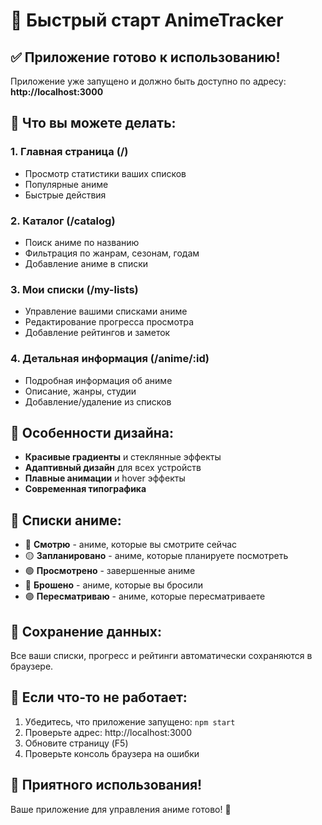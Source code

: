 # 🚀 Быстрый старт AnimeTracker

## ✅ Приложение готово к использованию!

Приложение уже запущено и должно быть доступно по адресу: **http://localhost:3000**

## 🎯 Что вы можете делать:

### 1. **Главная страница** (/)
- Просмотр статистики ваших списков
- Популярные аниме
- Быстрые действия

### 2. **Каталог** (/catalog)
- Поиск аниме по названию
- Фильтрация по жанрам, сезонам, годам
- Добавление аниме в списки

### 3. **Мои списки** (/my-lists)
- Управление вашими списками аниме
- Редактирование прогресса просмотра
- Добавление рейтингов и заметок

### 4. **Детальная информация** (/anime/:id)
- Подробная информация об аниме
- Описание, жанры, студии
- Добавление/удаление из списков

## 🎨 Особенности дизайна:

- **Красивые градиенты** и стеклянные эффекты
- **Адаптивный дизайн** для всех устройств
- **Плавные анимации** и hover эффекты
- **Современная типографика**

## 📱 Списки аниме:

- 🔵 **Смотрю** - аниме, которые вы смотрите сейчас
- 🟡 **Запланировано** - аниме, которые планируете посмотреть
- 🟢 **Просмотрено** - завершенные аниме
- 🔴 **Брошено** - аниме, которые вы бросили
- 🟣 **Пересматриваю** - аниме, которые пересматриваете

## 💾 Сохранение данных:

Все ваши списки, прогресс и рейтинги автоматически сохраняются в браузере.

## 🔧 Если что-то не работает:

1. Убедитесь, что приложение запущено: `npm start`
2. Проверьте адрес: http://localhost:3000
3. Обновите страницу (F5)
4. Проверьте консоль браузера на ошибки

## 🎌 Приятного использования!

Ваше приложение для управления аниме готово! 🎌 